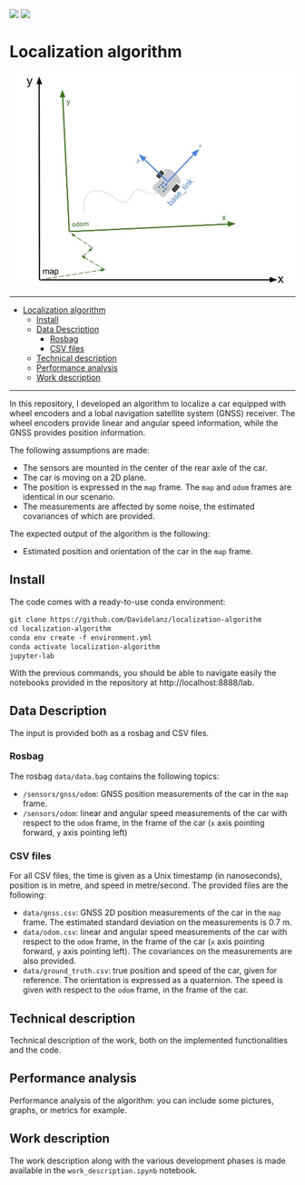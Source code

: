 ![](https://img.shields.io/badge/Python-3.8-yellow)
![](https://img.shields.io/badge/Conda-yes-green)

# Localization algorithm

![](./frames.jpg)

---

- [Localization algorithm](#localization-algorithm)
  - [Install](#install)
  - [Data Description](#data-description)
    - [Rosbag](#rosbag)
    - [CSV files](#csv-files)
  - [Technical description](#technical-description)
  - [Performance analysis](#performance-analysis)
  - [Work description](#work-description)

---

In this repository, I developed an algorithm to localize a car equipped with wheel encoders and a lobal navigation satellite system (GNSS) receiver. 
The wheel encoders provide linear and angular speed information, while the GNSS provides position information. 

The following assumptions are made:
- The sensors are mounted in the center of the rear axle of the car.
- The car is moving on a 2D plane.
- The position is expressed in the ``map`` frame. The ``map`` and ``odom`` frames are identical in our scenario.
- The measurements are affected by some noise, the estimated covariances of which are provided.

The expected output of the algorithm is the following:
- Estimated position and orientation of the car in the ``map`` frame.

## Install

The code comes with a ready-to-use conda environment:
```
git clone https://github.com/Davidelanz/localization-algorithm
cd localization-algorithm
conda env create -f environment.yml 
conda activate localization-algorithm
jupyter-lab
```

With the previous commands, you should be able to navigate easily the notebooks provided in the repository at http://localhost:8888/lab.

## Data Description

The input is provided both as a rosbag and CSV files.

### Rosbag

The rosbag ``data/data.bag`` contains the following topics:
- ``/sensors/gnss/odom``: GNSS position measurements of the car in the ``map`` frame.
- ``/sensors/odom``: linear and angular speed measurements of the car with respect to the ``odom`` frame, in the frame of the car (``x`` axis pointing forward, ``y`` axis pointing left)


### CSV files

For all CSV files, the time is given as a Unix timestamp (in nanoseconds), position is in metre, and speed in metre/second. The provided files are the following:
- ``data/gnss.csv``: GNSS 2D position measurements of the car in the ``map`` frame. The estimated standard deviation on the measurements is 0.7 m.
- ``data/odom.csv``: linear and angular speed measurements of the car with respect to the ``odom`` frame, in the frame of the car (``x`` axis pointing forward, ``y`` axis pointing left). The covariances on the measurements are also provided.
- ``data/ground_truth.csv``: true position and speed of the car, given for reference. The orientation is expressed as a quaternion. The speed is given with respect to the ``odom`` frame, in the frame of the car.


## Technical description 

Technical description of the work, both on the implemented functionalities and the code.

## Performance analysis

Performance analysis of the algorithm: you can include some pictures, graphs, or metrics for example.

## Work description

The work description along with the various development phases is made available in the ``work_description.ipynb`` notebook.